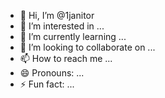 - 👋 Hi, I’m @1janitor
- 👀 I’m interested in ...
- 🌱 I’m currently learning ...
- 💞️ I’m looking to collaborate on ...
- 📫 How to reach me ...
- 😄 Pronouns: ...
- ⚡ Fun fact: ...

<!---
1janitor/1janitor is a ✨ special ✨ repository because its `README.md` (this file) appears on your GitHub profile.
You can click the Preview link to take a look at your changes.
--->
